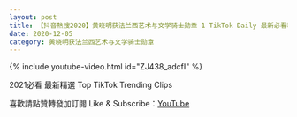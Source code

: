 ```yaml
---
layout: post
title: 【抖音熱搜2020】黄晓明获法兰西艺术与文学骑士勋章 1 TikTok Daily 最新必看精選合集2020 12 05
date: 2020-12-05
category: 黄晓明获法兰西艺术与文学骑士勋章
---
```


{% include youtube-video.html id="ZJ438_adcfI" %}

2021必看 最新精選 Top TikTok Trending Clips

喜歡請點贊轉發加訂閱 Like & Subscribe：[YouTube](https://www.youtube.com/channel/UCAoR7VcanIPd04uEq_GIylA/videos)

